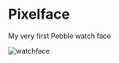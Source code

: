 Pixelface
=========

My very first Pebble watch face

![watchface](https://cloud.githubusercontent.com/assets/266047/7215367/ec37826a-e5aa-11e4-9fff-d41505ebb8ce.png)
